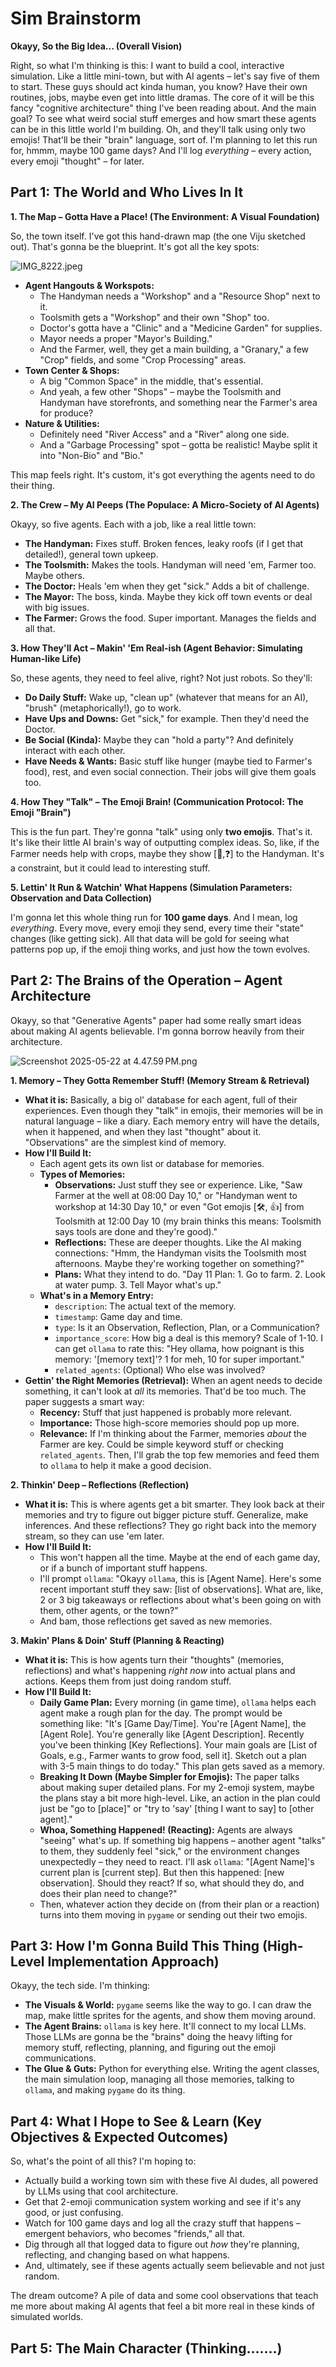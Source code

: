 # Sim Brainstorm

**Okayy, So the Big Idea... (Overall Vision)**

Right, so what I'm thinking is this: I want to build a cool, interactive simulation. Like a little mini-town, but with AI agents – let's say five of them to start. These guys should act kinda human, you know? Have their own routines, jobs, maybe even get into little dramas. The core of it will be this fancy "cognitive architecture" thing I've been reading about. And the main goal? To see what weird social stuff emerges and how smart these agents can be in this little world I'm building. Oh, and they'll talk using only two emojis! That'll be their "brain" language, sort of. I'm planning to let this run for, hmmm, maybe 100 game days? And I'll log *everything* – every action, every emoji "thought" – for later.

## **Part 1: The World and Who Lives In It**

**1. The Map – Gotta Have a Place! (The Environment: A Visual Foundation)**

So, the town itself. I've got this hand-drawn map (the one Viju sketched out). That's gonna be the blueprint. It's got all the key spots:

![IMG_8222.jpeg](Sim%20Brainstorm%201fb79caf0a6e801f9d90dc632c9550e9/IMG_8222.jpeg)

- **Agent Hangouts & Workspots:**
    - The Handyman needs a "Workshop" and a "Resource Shop" next to it.
    - Toolsmith gets a "Workshop" and their own "Shop" too.
    - Doctor's gotta have a "Clinic" and a "Medicine Garden" for supplies.
    - Mayor needs a proper "Mayor's Building."
    - And the Farmer, well, they get a main building, a "Granary," a few "Crop" fields, and some "Crop Processing" areas.
- **Town Center & Shops:**
    - A big "Common Space" in the middle, that's essential.
    - And yeah, a few other "Shops" – maybe the Toolsmith and Handyman have storefronts, and something near the Farmer's area for produce?
- **Nature & Utilities:**
    - Definitely need "River Access" and a "River" along one side.
    - And a "Garbage Processing" spot – gotta be realistic! Maybe split it into "Non-Bio" and "Bio."

This map feels right. It's custom, it's got everything the agents need to do their thing.

**2. The Crew – My AI Peeps (The Populace: A Micro-Society of AI Agents)**

Okayy, so five agents. Each with a job, like a real little town:

- **The Handyman:** Fixes stuff. Broken fences, leaky roofs (if I get that detailed!), general town upkeep.
- **The Toolsmith:** Makes the tools. Handyman will need 'em, Farmer too. Maybe others.
- **The Doctor:** Heals 'em when they get "sick." Adds a bit of challenge.
- **The Mayor:** The boss, kinda. Maybe they kick off town events or deal with big issues.
- **The Farmer:** Grows the food. Super important. Manages the fields and all that.

**3. How They'll Act – Makin' 'Em Real-ish (Agent Behavior: Simulating Human-like Life)**

So, these agents, they need to feel alive, right? Not just robots. So they'll:

- **Do Daily Stuff:** Wake up, "clean up" (whatever that means for an AI), "brush" (metaphorically!), go to work.
- **Have Ups and Downs:** Get "sick," for example. Then they'd need the Doctor.
- **Be Social (Kinda):** Maybe they can "hold a party"? And definitely interact with each other.
- **Have Needs & Wants:** Basic stuff like hunger (maybe tied to Farmer's food), rest, and even social connection. Their jobs will give them goals too.

**4. How They "Talk" – The Emoji Brain! (Communication Protocol: The Emoji "Brain")**

This is the fun part. They're gonna "talk" using only **two emojis**. That's it. It's like their little AI brain's way of outputting complex ideas. So, like, if the Farmer needs help with crops, maybe they show [🌱,❓] to the Handyman. It's a constraint, but it could lead to interesting stuff.

**5. Lettin' It Run & Watchin' What Happens (Simulation Parameters: Observation and Data Collection)**

I'm gonna let this whole thing run for **100 game days**. And I mean, log *everything*. Every move, every emoji they send, every time their "state" changes (like getting sick). All that data will be gold for seeing what patterns pop up, if the emoji thing works, and just how the town evolves.

## **Part 2: The Brains of the Operation – Agent Architecture**

Okayy, so that "Generative Agents" paper had some really smart ideas about making AI agents believable. I'm gonna borrow heavily from their architecture.

![Screenshot 2025-05-22 at 4.47.59 PM.png](Sim%20Brainstorm%201fb79caf0a6e801f9d90dc632c9550e9/Screenshot_2025-05-22_at_4.47.59_PM.png)

**1. Memory – They Gotta Remember Stuff! (Memory Stream & Retrieval)**

- **What it is:** Basically, a big ol' database for each agent, full of their experiences. Even though they "talk" in emojis, their memories will be in natural language – like a diary. Each memory entry will have the details, when it happened, and when they last "thought" about it. "Observations" are the simplest kind of memory.
- **How I'll Build It:**
    - Each agent gets its own list or database for memories.
    - **Types of Memories:**
        - **Observations:** Just stuff they see or experience. Like, "Saw Farmer at the well at 08:00 Day 10," or "Handyman went to workshop at 14:30 Day 10," or even "Got emojis [🛠️, 👍] from Toolsmith at 12:00 Day 10 (my brain thinks this means: Toolsmith says tools are done and they're good)."
        - **Reflections:** These are deeper thoughts. Like the AI making connections: "Hmm, the Handyman visits the Toolsmith most afternoons. Maybe they're working together on something?"
        - **Plans:** What they intend to do. "Day 11 Plan: 1. Go to farm. 2. Look at water pump. 3. Tell Mayor what's up."
    - **What's in a Memory Entry:**
        - `description`: The actual text of the memory.
        - `timestamp`: Game day and time.
        - `type`: Is it an Observation, Reflection, Plan, or a Communication?
        - `importance_score`: How big a deal is this memory? Scale of 1-10. I can get `ollama` to rate this: "Hey ollama, how poignant is this memory: '[memory text]'? 1 for meh, 10 for super important."
        - `related_agents`: (Optional) Who else was involved?
- **Gettin' the Right Memories (Retrieval):** When an agent needs to decide something, it can't look at *all* its memories. That'd be too much. The paper suggests a smart way:
    - **Recency:** Stuff that just happened is probably more relevant.
    - **Importance:** Those high-score memories should pop up more.
    - **Relevance:** If I'm thinking about the Farmer, memories *about* the Farmer are key. Could be simple keyword stuff or checking `related_agents`.
    Then, I'll grab the top few memories and feed them to `ollama` to help it make a good decision.

**2. Thinkin' Deep – Reflections (Reflection)**

- **What it is:** This is where agents get a bit smarter. They look back at their memories and try to figure out bigger picture stuff. Generalize, make inferences. And these reflections? They go right back into the memory stream, so they can use 'em later.
- **How I'll Build It:**
    - This won't happen all the time. Maybe at the end of each game day, or if a bunch of important stuff happens.
    - I'll prompt `ollama`: "Okayy `ollama`, this is [Agent Name]. Here's some recent important stuff they saw: [list of observations]. What are, like, 2 or 3 big takeaways or reflections about what's been going on with them, other agents, or the town?"
    - And bam, those reflections get saved as new memories.

**3. Makin' Plans & Doin' Stuff (Planning & Reacting)**

- **What it is:** This is how agents turn their "thoughts" (memories, reflections) and what's happening *right now* into actual plans and actions. Keeps them from just doing random stuff.
- **How I'll Build It:**
    - **Daily Game Plan:** Every morning (in game time), `ollama` helps each agent make a rough plan for the day. The prompt would be something like: "It's [Game Day/Time]. You're [Agent Name], the [Agent Role]. You're generally like [Agent Description]. Recently you've been thinking [Key Reflections]. Your main goals are [List of Goals, e.g., Farmer wants to grow food, sell it]. Sketch out a plan with 3-5 main things to do today." This plan gets saved as a memory.
    - **Breaking It Down (Maybe Simpler for Emojis):** The paper talks about making super detailed plans. For my 2-emoji system, maybe the plans stay a bit more high-level. Like, an action in the plan could just be "go to [place]" or "try to 'say' [thing I want to say] to [other agent]."
    - **Whoa, Something Happened! (Reacting):** Agents are always "seeing" what's up. If something big happens – another agent "talks" to them, they suddenly feel "sick," or the environment changes unexpectedly – they need to react. I'll ask `ollama`: "[Agent Name]'s current plan is [current step]. But then this happened: [new observation]. Should they react? If so, what should they do, and does their plan need to change?"
    - Then, whatever action they decide on (from their plan or a reaction) turns into them moving in `pygame` or sending out their two emojis.

## **Part 3: How I'm Gonna Build This Thing (High-Level Implementation Approach)**

Okayy, the tech side. I'm thinking:

- **The Visuals & World:** `pygame` seems like the way to go. I can draw the map, make little sprites for the agents, and show them moving around.
- **The Agent Brains:** `ollama` is key here. It'll connect to my local LLMs. Those LLMs are gonna be the "brains" doing the heavy lifting for memory stuff, reflecting, planning, and figuring out the emoji communications.
- **The Glue & Guts:** Python for everything else. Writing the agent classes, the main simulation loop, managing all those memories, talking to `ollama`, and making `pygame` do its thing.

## **Part 4: What I Hope to See & Learn (Key Objectives & Expected Outcomes)**

So, what's the point of all this? I'm hoping to:

- Actually build a working town sim with these five AI dudes, all powered by LLMs using that cool architecture.
- Get that 2-emoji communication system working and see if it's any good, or just confusing.
- Watch for 100 game days and log all the crazy stuff that happens – emergent behaviors, who becomes "friends," all that.
- Dig through all that logged data to figure out *how* they're planning, reflecting, and changing based on what happens.
- And, ultimately, see if these agents actually seem believable and not just random.

The dream outcome? A pile of data and some cool observations that teach me more about making AI agents that feel a bit more real in these kinds of simulated worlds.

## Part 5: The Main Character (Thinking…….)